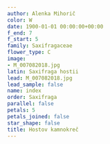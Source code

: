 ```yaml
---
author: Alenka Mihorič
color: W
date: 1900-01-01 00:00:00+00:00
f_end: 7
f_start: 5
family: Saxifragaceae
flower_type: C
image:
- M_007082018.jpg
latin: Saxifraga hostii
lead: M_007082018.jpg
lead_sample: false
name: index
order: Saxifraga
parallel: false
petals: 5
petals_joined: false
star_shape: false
title: Hostov kamnokreč
---
```


